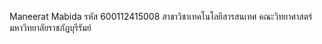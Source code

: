 Maneerat    Mabida
รหัส 600112415008
สาขาวิชาเทคโนโลยีสารสนเทศ 
คณะวิทยาศาสตร์
มหาวิทยาลัยราชภัฎบุรีรัมย์